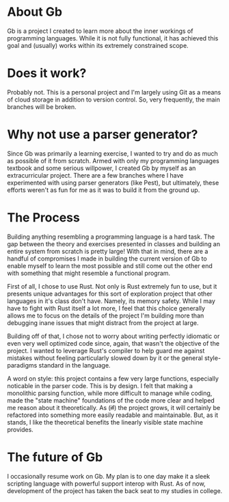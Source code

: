 # About Gb

Gb is a project I created to learn more about the inner workings of programming
languages. While it is not fully functional, it has achieved this goal and (usually)
works within its extremely constrained scope. 

# Does it work?

Probably not. This is a personal project and I'm largely using Git as a means of cloud
storage in addition to version control. So, very frequently, the main branches will be
broken. 

# Why not use a parser generator?

Since Gb was primarily a learning exercise, I wanted to try and do as much as possible
of it from scratch. Armed with only my programming languages textbook and some serious
willpower, I created Gb by myself as an extracurricular project. There are a few
branches where I have experimented with using parser generators (like Pest), but
ultimately, these efforts weren't as fun for me as it was to build it from the ground
up.

# The Process

Building anything resembling a programming language is a hard task. The gap between the
theory and exercises presented in classes and building an entire system from scratch is
pretty large! With that in mind, there are a handful of compromises I made in building
the current version of Gb to enable myself to learn the most possible and still come out
the other end with something that might resemble a functional program. 

First of all, I chose to use Rust. Not only is Rust extremely fun to use, but it
presents unique advantages for this sort of exploration project that other languages in
it's class don't have. Namely, its memory safety. While I may have to fight with Rust
itself a lot more, I feel that this choice generally allows me to focus on the details
of the project I'm building more than debugging inane issues that might distract from
the project at large. 

Building off of that, I chose not to worry about writing perfectly idiomatic or even
very well optimized code since, again, that wasn't the objective of the project. I
wanted to leverage Rust's compiler to help guard me against mistakes without feeling
particularly slowed down by it or the general style-paradigms standard in the language. 

A word on style: this project contains a few very large functions, especially noticable
in the parser code. This is by design. I felt that making a monolithic parsing function,
while more difficult to manage while coding, made the "state machine" foundations of the
code more clear and helped me reason about it theoretically. As (~~if~~) the project grows, it
will certainly be refactored into something more easily readable and maintainable. But,
as it stands, I like the theoretical benefits the linearly visible state machine
provides.

# The future of Gb

I occasionally resume work on Gb. My plan is to one day make it a sleek scripting
language with powerful support interop with Rust. As of now, development of the project
has taken the back seat to my studies in college. 
